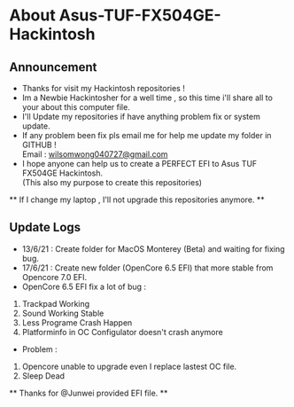# About Asus-TUF-FX504GE-Hackintosh 
## Announcement
- Thanks for visit my Hackintosh repositories !
- Im a Newbie Hackintosher for a well time , so this time i'll share all to your about this computer file.
- I'll Update my repositories if have anything problem fix or system update.
- If any problem been fix pls email me for help me update my folder in GITHUB !                           
  Email : wilsomwong040727@gmail.com
- I hope anyone can help us to create a PERFECT EFI to Asus TUF FX504GE Hackintosh.                           
  (This also my purpose to create this repositories)

** If I change my laptop , I'll not upgrade this repositories anymore. **

## Update Logs
- 13/6/21 : Create folder for MacOS Monterey (Beta) and waiting for fixing bug.
- 17/6/21 : Create new folder (OpenCore 6.5 EFI) that more stable from Opencore 7.0 EFI.
- OpenCore 6.5 EFI fix a lot of bug :
1. Trackpad Working 
2. Sound Working Stable
3. Less Programe Crash Happen
4. Platforminfo in OC Configulator doesn't crash anymore
- Problem :
1. Opencore unable to upgrade even I replace lastest OC file.
2. Sleep Dead 

** Thanks for @Junwei provided EFI file. **
